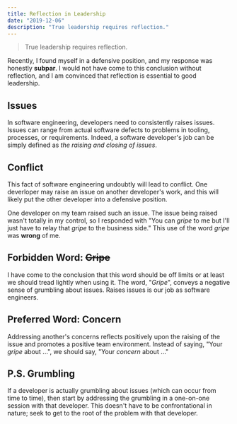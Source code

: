 ```yaml
---
title: Reflection in Leadership
date: "2019-12-06"
description: "True leadership requires reflection."
---
```


> True leadership requires reflection.  

Recently, I found myself in a defensive position, and my response was honestly **subpar**.  I would not have come to this conclusion without reflection, and I am convinced that reflection is essential to good leadership.

## Issues

In software engineering, developers need to consistently raises issues.  Issues can range from actual software defects to problems in tooling, processes, or requirements.  Indeed, a software developer's job can be simply defined as *the raising and closing of issues*.

## Conflict

This fact of software engineering undoubtly will lead to conflict.  One deverloper may raise an issue on another developer's work, and this will likely put the other developer into a defensive position.  

One developer on my team raised such an issue.  The issue being raised wasn't totally in my control, so I responded with "You can *gripe* to me but I'll just have to relay that *gripe* to the business side."  This use of the word *gripe* was **wrong** of me.  

## Forbidden Word: ~~Gripe~~

I have come to the conclusion that this word should be off limits or at least we should tread lightly when using it.  The word, "*Gripe*", conveys a negative sense of grumbling about issues.  Raises issues is our job as software engineers. 

## Preferred Word: Concern

Addressing another's concerns reflects positively upon the raising of the issue and promotes a positive team environment.  Instead of saying, "Your *gripe* about ...", we should say, "Your *concern* about ..."

## P.S. Grumbling

If a developer is actually grumbling about issues (which can occur from time to time), then start by addressing the grumbling in a one-on-one session with that developer.  This doesn't have to be confrontational in nature; seek to get to the root of the problem with that developer.